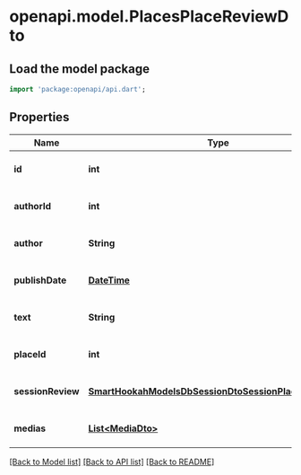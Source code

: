 # openapi.model.PlacesPlaceReviewDto

## Load the model package
```dart
import 'package:openapi/api.dart';
```

## Properties
Name | Type | Description | Notes
------------ | ------------- | ------------- | -------------
**id** | **int** |  | [optional] [default to null]
**authorId** | **int** |  | [optional] [default to null]
**author** | **String** |  | [optional] [default to null]
**publishDate** | [**DateTime**](DateTime.md) |  | [optional] [default to null]
**text** | **String** |  | [optional] [default to null]
**placeId** | **int** |  | [optional] [default to null]
**sessionReview** | [**SmartHookahModelsDbSessionDtoSessionPlaceReviewDto**](SmartHookahModelsDbSessionDtoSessionPlaceReviewDto.md) |  | [optional] [default to null]
**medias** | [**List&lt;MediaDto&gt;**](MediaDto.md) |  | [optional] [default to []]

[[Back to Model list]](../README.md#documentation-for-models) [[Back to API list]](../README.md#documentation-for-api-endpoints) [[Back to README]](../README.md)


